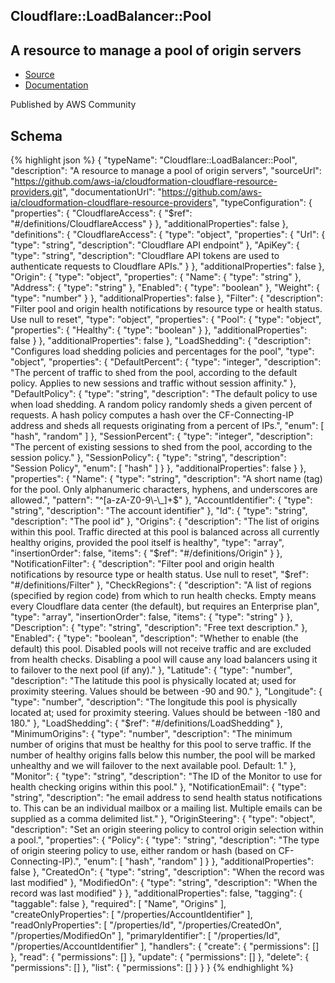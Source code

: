 
## Cloudflare::LoadBalancer::Pool

## A resource to manage a pool of origin servers

- [Source](https:&#x2F;&#x2F;github.com&#x2F;aws-ia&#x2F;cloudformation-cloudflare-resource-providers.git) 
- [Documentation]()

Published by AWS Community

## Schema
{% highlight json %}
{
    "typeName": "Cloudflare::LoadBalancer::Pool",
    "description": "A resource to manage a pool of origin servers",
    "sourceUrl": "https://github.com/aws-ia/cloudformation-cloudflare-resource-providers.git",
    "documentationUrl": "https://github.com/aws-ia/cloudformation-cloudflare-resource-providers",
    "typeConfiguration": {
        "properties": {
            "CloudflareAccess": {
                "$ref": "#/definitions/CloudflareAccess"
            }
        },
        "additionalProperties": false
    },
    "definitions": {
        "CloudflareAccess": {
            "type": "object",
            "properties": {
                "Url": {
                    "type": "string",
                    "description": "Cloudflare API endpoint"
                },
                "ApiKey": {
                    "type": "string",
                    "description": "Cloudflare API tokens are used to authenticate requests to Cloudflare APIs."
                }
            },
            "additionalProperties": false
        },
        "Origin": {
            "type": "object",
            "properties": {
                "Name": {
                    "type": "string"
                },
                "Address": {
                    "type": "string"
                },
                "Enabled": {
                    "type": "boolean"
                },
                "Weight": {
                    "type": "number"
                }
            },
            "additionalProperties": false
        },
        "Filter": {
            "description": "Filter pool and origin health notifications by resource type or health status. Use null to reset",
            "type": "object",
            "properties": {
                "Pool": {
                    "type": "object",
                    "properties": {
                        "Healthy": {
                            "type": "boolean"
                        }
                    },
                    "additionalProperties": false
                }
            },
            "additionalProperties": false
        },
        "LoadShedding": {
            "description": "Configures load shedding policies and percentages for the pool",
            "type": "object",
            "properties": {
                "DefaultPercent": {
                    "type": "integer",
                    "description": "The percent of traffic to shed from the pool, according to the default policy. Applies to new sessions and traffic without session affinity."
                },
                "DefaultPolicy": {
                    "type": "string",
                    "description": "The default policy to use when load shedding. A random policy randomly sheds a given percent of requests. A hash policy computes a hash over the CF-Connecting-IP address and sheds all requests originating from a percent of IPs.",
                    "enum": [
                        "hash",
                        "random"
                    ]
                },
                "SessionPercent": {
                    "type": "integer",
                    "description": "The percent of existing sessions to shed from the pool, according to the session policy."
                },
                "SessionPolicy": {
                    "type": "string",
                    "description": "Session Policy",
                    "enum": [
                        "hash"
                    ]
                }
            },
            "additionalProperties": false
        }
    },
    "properties": {
        "Name": {
            "type": "string",
            "description": "A short name (tag) for the pool. Only alphanumeric characters, hyphens, and underscores are allowed.",
            "pattern": "^[a-zA-Z0-9\\-\\_]+$"
        },
        "AccountIdentifier": {
            "type": "string",
            "description": "The account identifier"
        },
        "Id": {
            "type": "string",
            "description": "The pool id"
        },
        "Origins": {
            "description": "The list of origins within this pool. Traffic directed at this pool is balanced across all currently healthy origins, provided the pool itself is healthy",
            "type": "array",
            "insertionOrder": false,
            "items": {
                "$ref": "#/definitions/Origin"
            }
        },
        "NotificationFilter": {
            "description": "Filter pool and origin health notifications by resource type or health status. Use null to reset",
            "$ref": "#/definitions/Filter"
        },
        "CheckRegions": {
            "description": "A list of regions (specified by region code) from which to run health checks. Empty means every Cloudflare data center (the default), but requires an Enterprise plan",
            "type": "array",
            "insertionOrder": false,
            "items": {
                "type": "string"
            }
        },
        "Description": {
            "type": "string",
            "description": "Free text description."
        },
        "Enabled": {
            "type": "boolean",
            "description": "Whether to enable (the default) this pool. Disabled pools will not receive traffic and are excluded from health checks. Disabling a pool will cause any load balancers using it to failover to the next pool (if any)."
        },
        "Latitude": {
            "type": "number",
            "description": "The latitude this pool is physically located at; used for proximity steering. Values should be between -90 and 90."
        },
        "Longitude": {
            "type": "number",
            "description": "The longitude this pool is physically located at; used for proximity steering. Values should be between -180 and 180."
        },
        "LoadShedding": {
            "$ref": "#/definitions/LoadShedding"
        },
        "MinimumOrigins": {
            "type": "number",
            "description": "The minimum number of origins that must be healthy for this pool to serve traffic. If the number of healthy origins falls below this number, the pool will be marked unhealthy and we will failover to the next available pool. Default: 1."
        },
        "Monitor": {
            "type": "string",
            "description": "The ID of the Monitor to use for health checking origins within this pool."
        },
        "NotificationEmail": {
            "type": "string",
            "description": "he email address to send health status notifications to. This can be an individual mailbox or a mailing list. Multiple emails can be supplied as a comma delimited list."
        },
        "OriginSteering": {
            "type": "object",
            "description": "Set an origin steering policy to control origin selection within a pool.",
            "properties": {
                "Policy": {
                    "type": "string",
                    "description": "The type of origin steering policy to use, either random or hash (based on CF-Connecting-IP).",
                    "enum": [
                        "hash",
                        "random"
                    ]
                }
            },
            "additionalProperties": false
        },
        "CreatedOn": {
            "type": "string",
            "description": "When the record was last modified"
        },
        "ModifiedOn": {
            "type": "string",
            "description": "When the record was last modified"
        }
    },
    "additionalProperties": false,
    "tagging": {
        "taggable": false
    },
    "required": [
        "Name",
        "Origins"
    ],
    "createOnlyProperties": [
        "/properties/AccountIdentifier"
    ],
    "readOnlyProperties": [
        "/properties/Id",
        "/properties/CreatedOn",
        "/properties/ModifiedOn"
    ],
    "primaryIdentifier": [
        "/properties/Id",
        "/properties/AccountIdentifier"
    ],
    "handlers": {
        "create": {
            "permissions": []
        },
        "read": {
            "permissions": []
        },
        "update": {
            "permissions": []
        },
        "delete": {
            "permissions": []
        },
        "list": {
            "permissions": []
        }
    }
}
{% endhighlight %}
